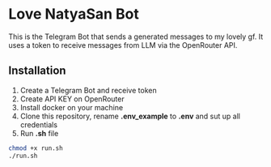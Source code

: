# Love NatyaSan Bot

This is the Telegram Bot that sends a generated messages to my lovely gf. It uses a token to receive messages from LLM via the OpenRouter API.

## Installation
1) Create a Telegram Bot and receive token
2) Create API KEY on OpenRouter
3) Install docker on your machine
4) Clone this repository, rename **.env_example** to **.env** and sut up all credentials
5) Run **.sh** file

```bash
chmod +x run.sh
./run.sh
```
